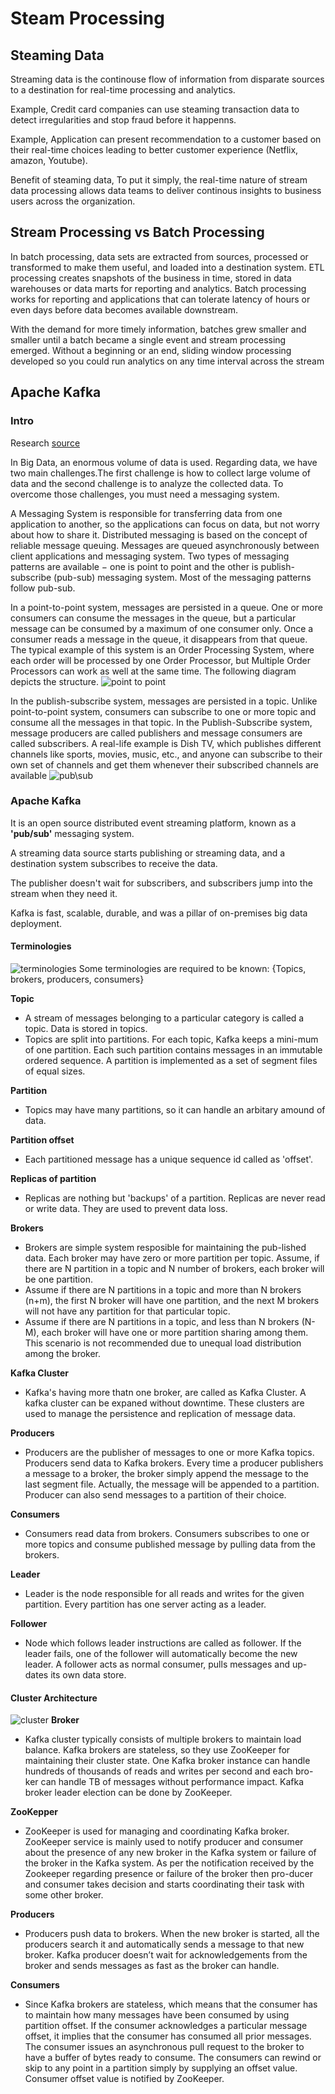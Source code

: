 # Steam Processing

## Steaming Data
Streaming data is the continouse flow of information from disparate sources to a destination for real-time processing and analytics.

Example, Credit card companies can use steaming transaction data to detect irregularities and stop fraud before it happenns.

Example, Application can present recommendation to a customer based on their real-time choices leading to better customer experience (Netflix, amazon, Youtube).

Benefit of steaming data, To put it simply, the real-time nature of stream data processing allows data teams to deliver continous insights to business users across the organization.

## Stream Processing vs Batch Processing
In batch processing, data sets are extracted from sources, processed or transformed to make them useful, and loaded into a destination system. ETL processing creates snapshots of the business in time, stored in data warehouses or data marts for reporting and analytics. Batch processing works for reporting and applications that can tolerate latency of hours or even days before data becomes available downstream. 

With the demand for more timely information, batches grew smaller and smaller until a batch became a single event and stream processing emerged. Without a beginning or an end, sliding window processing developed so you could run analytics on any time interval across the stream

## Apache Kafka
### Intro
Research [source](https://www.tutorialspoint.com/apache_kafka/apache_kafka_introduction.htm)

In Big Data, an enormous volume of data is used. Regarding data, we have two main challenges.The first challenge is how to collect large volume of data and the second challenge is to analyze the collected data. To overcome those challenges, you must need a messaging system.

A Messaging System is responsible for transferring data from one application to another, so the applications can focus on data, but not worry about how to share it. Distributed messaging is based on the concept of reliable message queuing. Messages are queued asynchronously between client applications and messaging system. Two types of messaging patterns are available − one is point to point and the other is publish-subscribe (pub-sub) messaging system. Most of the messaging patterns follow pub-sub.

In a point-to-point system, messages are persisted in a queue. One or more consumers can consume the messages in the queue, but a particular message can be consumed by a maximum of one consumer only. Once a consumer reads a message in the queue, it disappears from that queue. The typical example of this system is an Order Processing System, where each order will be processed by one Order Processor, but Multiple Order Processors can work as well at the same time. The following diagram depicts the structure.
![point to point](https://www.tutorialspoint.com/apache_kafka/images/point_to_point_messaging_system.jpg)

In the publish-subscribe system, messages are persisted in a topic. Unlike point-to-point system, consumers can subscribe to one or more topic and consume all the messages in that topic. In the Publish-Subscribe system, message producers are called publishers and message consumers are called subscribers. A real-life example is Dish TV, which publishes different channels like sports, movies, music, etc., and anyone can subscribe to their own set of channels and get them whenever their subscribed channels are available
![pub\sub](https://www.tutorialspoint.com/apache_kafka/images/publish_subscribe_messaging_system.jpg)

### Apache Kafka
It is an open source distributed event streaming platform, known as a __'pub/sub'__ messaging system.

A streaming data source starts publishing or streaming data, and a destination system subscribes to receive the data.

The publisher doesn't wait for subscribers, and subscribers jump into the stream when they need it.

Kafka is fast, scalable, durable, and was a pillar of on-premises big data deployment.

#### Terminologies
![terminologies](https://www.tutorialspoint.com/apache_kafka/images/fundamentals.jpg)
Some terminologies are required to be known: {Topics, brokers, producers, consumers}

__Topic__ 
- A stream of messages belonging to a particular category is called a topic. Data is stored in topics.
- Topics are split into partitions. For each topic, Kafka keeps a mini-mum of one partition. Each such partition contains messages in an immutable ordered sequence. A partition is implemented as a set of segment files of equal sizes.

__Partition__
- Topics may have many partitions, so it can handle an arbitary amound of data.

__Partition offset__
- Each partitioned message has a unique sequence id called as 'offset'.

__Replicas of partition__
- Replicas are nothing but 'backups' of a partition. Replicas are never read or write data. They are used to prevent data loss.

__Brokers__
- Brokers are simple system resposible for maintaining the pub-lished data. Each broker may have zero or more partition per topic. Assume, if there are N partition in a topic and N number of brokers, each broker will be one partition.
- Assume if there are N partitions in a topic and more than N brokers (n+m), the first N broker will have one partition, and the next M brokers will not have any partition for that particular topic.
- Assume if there are N partitions in a topic, and less than N brokers (N-M), each broker will have one or more partition sharing among them. This scenario is not recommended due to unequal load distribution among the broker.

__Kafka Cluster__
- Kafka's having more thatn one broker, are called as Kafka Cluster. A kafka cluster can be expaned without downtime. These clusters are used to manage the persistence and replication of message data.

__Producers__
- Producers are the publisher of messages to one or more Kafka topics. Producers send data to Kafka brokers. Every time a producer publishers a message to a broker, the broker simply append the message to the last segment file. Actually, the message will be appended to a partition. Producer can also send messages to a partition of their choice.

__Consumers__
- Consumers read data from brokers. Consumers subscribes to one or more topics and consume published message by pulling data from the brokers.

__Leader__
- Leader is the node responsible for all reads and writes for the given partition. Every partition has one server acting as a leader.

__Follower__
- Node which follows leader instructions are called as follower. If the leader fails, one of the follower will automatically become the new leader. A follower acts as normal consumer, pulls messages and up-dates its own data store.

#### Cluster Architecture
![cluster](https://www.tutorialspoint.com/apache_kafka/images/cluster_architecture.jpg)
__Broker__
- Kafka cluster typically consists of multiple brokers to maintain load balance. Kafka brokers are stateless, so they use ZooKeeper for maintaining their cluster state. One Kafka broker instance can handle hundreds of thousands of reads and writes per second and each bro-ker can handle TB of messages without performance impact. Kafka broker leader election can be done by ZooKeeper.

__ZooKepper__
- ZooKeeper is used for managing and coordinating Kafka broker. ZooKeeper service is mainly used to notify producer and consumer about the presence of any new broker in the Kafka system or failure of the broker in the Kafka system. As per the notification received by the Zookeeper regarding presence or failure of the broker then pro-ducer and consumer takes decision and starts coordinating their task with some other broker.

__Producers__
- Producers push data to brokers. When the new broker is started, all the producers search it and automatically sends a message to that new broker. Kafka producer doesn’t wait for acknowledgements from the broker and sends messages as fast as the broker can handle.

__Consumers__
- Since Kafka brokers are stateless, which means that the consumer has to maintain how many messages have been consumed by using partition offset. If the consumer acknowledges a particular message offset, it implies that the consumer has consumed all prior messages. The consumer issues an asynchronous pull request to the broker to have a buffer of bytes ready to consume. The consumers can rewind or skip to any point in a partition simply by supplying an offset value. Consumer offset value is notified by ZooKeeper.